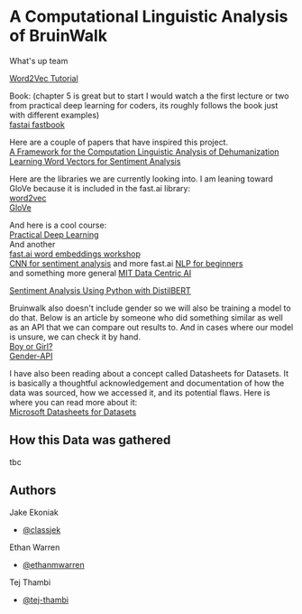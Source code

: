 # A Computational Linguistic Analysis of BruinWalk

What's up team   
  
[Word2Vec Tutorial](https://www.tensorflow.org/tutorials/text/word2vec)  

  
Book: (chapter 5 is great but to start I would watch a the first lecture or two from practical deep learning for coders, its roughly follows the book just with different examples)  
[fastai fastbook](https://github.com/fastai/fastbook)


Here are a couple of papers that have inspired this project.  
[A Framework for the Computation Linguistic Analysis of Dehumanization](https://www.ncbi.nlm.nih.gov/pmc/articles/PMC7861242/)  
[Learning Word Vectors for Sentiment Analysis](https://ai.stanford.edu/~ang/papers/acl11-WordVectorsSentimentAnalysis.pdf)


Here are the libraries we are currently looking into. I am leaning toward GloVe because it is included in the fast.ai library:   
[word2vec](https://radimrehurek.com/gensim/models/word2vec.html)    
[GloVe](https://nlp.stanford.edu/projects/glove/) 


And here is a cool course:  
[Practical Deep Learning](https://course.fast.ai/)  
And another  
[fast.ai word embeddings workshop](https://www.youtube.com/watch?v=25nC0n9ERq4)     
[CNN for sentiment analysis](https://machinelearningmastery.com/develop-word-embedding-model-predicting-movie-review-sentiment/) 
and more fast.ai 
[NLP for beginners](https://www.kaggle.com/code/jhoward/getting-started-with-nlp-for-absolute-beginners)  
and something more general
[MIT Data Centric AI](https://dcai.csail.mit.edu/) 

[Sentiment Analysis Using Python with DistilBERT](https://huggingface.co/blog/sentiment-analysis-python)



Bruinwalk also doesn't include gender so we will also be training a model to do that. Below is an article by someone who did something similar as well as an API that we can compare out results to. And in cases where our model is unsure, we can check it by hand.  
[Boy or Girl?](https://towardsdatascience.com/boy-or-girl-a-machine-learning-web-app-to-detect-gender-from-name-16dc0331716c)  
[Gender-API](gender-api.com)

I have also been reading about a concept called Datasheets for Datasets. It is basically a thoughtful acknowledgement and documentation of how the data was sourced, how we accessed it, and its potential flaws. Here is where you can read more about it:     
[Microsoft Datasheets for Datasets](https://www.microsoft.com/en-us/research/project/datasheets-for-datasets/)

## How this Data was gathered
tbc


## Authors

Jake Ekoniak  
- [@classjek](https://www.github.com/classjek)

Ethan Warren    
- [@ethanmwarren](https://www.github.com/classjek)

Tej Thambi   
- [@tej-thambi](https://www.github.com/tej-thambi)
